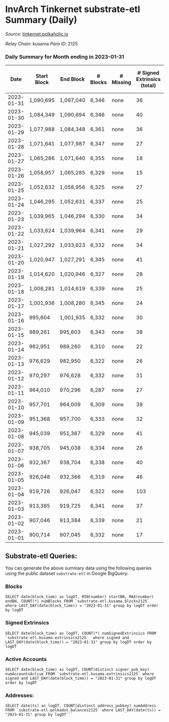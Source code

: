 # InvArch Tinkernet substrate-etl Summary (Daily)

_Source_: [tinkernet.polkaholic.io](https://tinkernet.polkaholic.io)

*Relay Chain*: kusama
*Para ID*: 2125



### Daily Summary for Month ending in 2023-01-31


| Date | Start Block | End Block | # Blocks | # Missing | # Signed Extrinsics (total) | # Active Accounts | # Addresses with Balances | # Events | # Transfers | # XCM Transfers In | # XCM Transfers Out |
| ---- | ----------- | --------- | -------- | --------- | --------------------------- | ----------------- | ------------------------- | -------- | ----------- | ------------------ | ------------------- |
| 2023-01-31 | 1,090,695 | 1,097,040 | 6,346 | none  | 36 | 20 | 1,861 | 13,745 | 778  | 2  |   |
| 2023-01-30 | 1,084,349 | 1,090,694 | 6,346 | none  | 40 | 24 | 1,860 | 13,879 | 883  | 1  | 12  |
| 2023-01-29 | 1,077,988 | 1,084,348 | 6,361 | none  | 36 | 23 | 1,860 | 13,663 | 666  | 1  | 14  |
| 2023-01-28 | 1,071,641 | 1,077,987 | 6,347 | none  | 27 | 18 | 1,860 | 13,494 | 590  | 3  | 6  |
| 2023-01-27 | 1,065,286 | 1,071,640 | 6,355 | none  | 18 | 10 | 1,859 | 13,288 | 441  | 1  | 4  |
| 2023-01-26 | 1,058,957 | 1,065,285 | 6,329 | none  | 15 | 13 | 1,859 | 13,145 | 360  | 6  | 1  |
| 2023-01-25 | 1,052,632 | 1,058,956 | 6,325 | none  | 27 | 17 | 1,859 | 13,425 | 574  |   | 8  |
| 2023-01-24 | 1,046,295 | 1,052,631 | 6,337 | none  | 25 | 16 | 1,859 | 13,322 | 465  |   | 5  |
| 2023-01-23 | 1,039,965 | 1,046,294 | 6,330 | none  | 34 | 20 | 1,859 | 13,531 | 627  |   | 5  |
| 2023-01-22 | 1,033,624 | 1,039,964 | 6,341 | none  | 29 | 16 | 1,858 | 13,598 | 690  | 2  | 13  |
| 2023-01-21 | 1,027,292 | 1,033,623 | 6,332 | none  | 34 | 22 | 1,858 | 13,635 | 717  | 2  | 7  |
| 2023-01-20 | 1,020,947 | 1,027,291 | 6,345 | none  | 41 | 21 | 1,857 | 13,816 | 818  | 3  | 12  |
| 2023-01-19 | 1,014,620 | 1,020,946 | 6,327 | none  | 28 | 13 | 1,856 | 13,363 | 503  | 2  | 5  |
| 2023-01-18 | 1,008,281 | 1,014,619 | 6,339 | none  | 25 | 17 | 1,856 | 13,451 | 588  | 1  | 5  |
| 2023-01-17 | 1,001,936 | 1,008,280 | 6,345 | none  | 24 | 16 | 1,856 | 13,474 | 597  | 3  | 5  |
| 2023-01-16 | 995,604 | 1,001,935 | 6,332 | none  | 30 | 21 | 1,855 | 13,640 | 685  | 22  | 10  |
| 2023-01-15 | 989,261 | 995,603 | 6,343 | none  | 38 | 25 | 1,855 | 13,864 | 897  | 1  | 9  |
| 2023-01-14 | 982,951 | 989,260 | 6,310 | none  | 22 | 21 | 1,855 | 13,349 | 570  |   |   |
| 2023-01-13 | 976,629 | 982,950 | 6,322 | none  | 26 | 19 | 1,855 | 13,492 | 651  |   | 7  |
| 2023-01-12 | 970,297 | 976,628 | 6,332 | none  | 31 | 21 | 1,856 | 13,642 | 711  | 10  | 10  |
| 2023-01-11 | 964,010 | 970,296 | 6,287 | none  | 27 | 20 | 1,854 | 13,495 | 707  | 3  | 8  |
| 2023-01-10 | 957,701 | 964,009 | 6,309 | none  | 39 | 25 | 1,853 | 13,502 | 608  | 2  | 5  |
| 2023-01-09 | 951,368 | 957,700 | 6,333 | none  | 32 | 23 | 1,853 | 13,892 | 873  | 4  | 10  |
| 2023-01-08 | 945,039 | 951,367 | 6,329 | none  | 41 | 24 | 1,850 | 13,981 | 1,010  | 2  | 14  |
| 2023-01-07 | 938,705 | 945,038 | 6,334 | none  | 26 | 19 | 1,848 | 13,508 | 633  |   | 7  |
| 2023-01-06 | 932,367 | 938,704 | 6,338 | none  | 40 | 27 | 1,848 | 13,929 | 951  | 1  | 13  |
| 2023-01-05 | 926,048 | 932,366 | 6,319 | none  | 46 | 32 | 1,847 | 14,028 | 1,019  | 9  | 11  |
| 2023-01-04 | 919,726 | 926,047 | 6,322 | none  | 103 | 37 | 1,844 | 14,809 | 1,371  | 8  | 14  |
| 2023-01-03 | 913,385 | 919,725 | 6,341 | none  | 37 | 30 | 1,829 | 13,829 | 852  | 7  | 8  |
| 2023-01-02 | 907,046 | 913,384 | 6,339 | none  | 21 | 8 | 1,828 | 15,116 | 951  | 8  | 2  |
| 2023-01-01 | 900,714 | 907,045 | 6,332 | none  | 17 | 11 | 1,809 | 13,202 | 394  | 5  | 7  |

## Substrate-etl Queries:
You can generate the above summary data using the following queries using the public dataset `substrate-etl` in Google BigQuery:


### Blocks
```
SELECT date(block_time) as logDT, MIN(number) startBN, MAX(number) endBN, COUNT(*) numBlocks FROM `substrate-etl.kusama.blocks2125`  where LAST_DAY(date(block_time)) = "2023-01-31" group by logDT order by logDT
```


### Signed Extrinsics
```
SELECT date(block_time) as logDT, COUNT(*) numSignedExtrinsics FROM `substrate-etl.kusama.extrinsics2125`  where signed and LAST_DAY(date(block_time)) = "2023-01-31" group by logDT order by logDT
```


### Active Accounts
```
SELECT date(block_time) as logDT, COUNT(distinct signer_pub_key) numAccountsActive FROM `substrate-etl.kusama.extrinsics2125` where signed and LAST_DAY(date(block_time)) = "2023-01-31" group by logDT order by logDT
```


### Addresses:
```
SELECT date(ts) as logDT, COUNT(distinct address_pubkey) numAddress FROM `substrate-etl.polkadot.balances2125` where LAST_DAY(date(ts)) = "2023-01-31" group by logDT```

